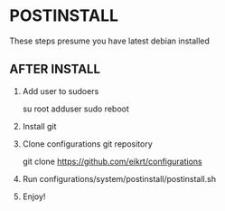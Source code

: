 # POSTINSTALL

These steps presume you have latest debian installed


## AFTER INSTALL

1. Add user to sudoers

	su root
	adduser <user> sudo
	reboot

2. Install git

3. Clone configurations git repository

	git clone https://github.com/eikrt/configurations

4. Run configurations/system/postinstall/postinstall.sh

5. Enjoy!
